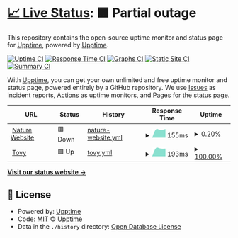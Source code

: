 # [📈 Live Status](https://status.naturehotels.tk): <!--live status--> **🟧 Partial outage**

This repository contains the open-source uptime monitor and status page for [Upptime](https://upptime.js.org), powered by [Upptime](https://github.com/upptime/upptime).

[![Uptime CI](https://github.com/Thisisnotharry/statuspage/workflows/Uptime%20CI/badge.svg)](https://github.com/Thisisnotharry/statuspage/actions?query=workflow%3A%22Uptime+CI%22)
[![Response Time CI](https://github.com/Thisisnotharry/statuspage/workflows/Response%20Time%20CI/badge.svg)](https://github.com/Thisisnotharry/statuspage/actions?query=workflow%3A%22Response+Time+CI%22)
[![Graphs CI](https://github.com/Thisisnotharry/statuspage/workflows/Graphs%20CI/badge.svg)](https://github.com/Thisisnotharry/statuspage/actions?query=workflow%3A%22Graphs+CI%22)
[![Static Site CI](https://github.com/Thisisnotharry/statuspage/workflows/Static%20Site%20CI/badge.svg)](https://github.com/Thisisnotharry/statuspage/actions?query=workflow%3A%22Static+Site+CI%22)
[![Summary CI](https://github.com/Thisisnotharry/statuspage/workflows/Summary%20CI/badge.svg)](https://github.com/Thisisnotharry/statuspage/actions?query=workflow%3A%22Summary+CI%22)

With [Upptime](https://upptime.js.org), you can get your own unlimited and free uptime monitor and status page, powered entirely by a GitHub repository. We use [Issues](https://github.com/upptime/upptime/issues) as incident reports, [Actions](https://github.com/Thisisnotharry/statuspage/actions) as uptime monitors, and [Pages](https://status.naturehotels.tk) for the status page.

<!--start: status pages-->
<!-- This summary is generated by Upptime (https://github.com/upptime/upptime) -->
<!-- Do not edit this manually, your changes will be overwritten -->
<!-- prettier-ignore -->
| URL | Status | History | Response Time | Uptime |
| --- | ------ | ------- | ------------- | ------ |
| <img alt="" src="https://favicons.githubusercontent.com/naturehotels.site" height="13"> [Nature Website](https://naturehotels.site) | 🟥 Down | [nature-website.yml](https://github.com/Thisisnotharry/statuspage/commits/HEAD/history/nature-website.yml) | <details><summary><img alt="Response time graph" src="./graphs/nature-website/response-time-week.png" height="20"> 155ms</summary><br><a href="https://status.naturehotels.tk/history/nature-website"><img alt="Response time 155" src="https://img.shields.io/endpoint?url=https%3A%2F%2Fraw.githubusercontent.com%2FThisisnotharry%2Fstatuspage%2FHEAD%2Fapi%2Fnature-website%2Fresponse-time.json"></a><br><a href="https://status.naturehotels.tk/history/nature-website"><img alt="24-hour response time 155" src="https://img.shields.io/endpoint?url=https%3A%2F%2Fraw.githubusercontent.com%2FThisisnotharry%2Fstatuspage%2FHEAD%2Fapi%2Fnature-website%2Fresponse-time-day.json"></a><br><a href="https://status.naturehotels.tk/history/nature-website"><img alt="7-day response time 155" src="https://img.shields.io/endpoint?url=https%3A%2F%2Fraw.githubusercontent.com%2FThisisnotharry%2Fstatuspage%2FHEAD%2Fapi%2Fnature-website%2Fresponse-time-week.json"></a><br><a href="https://status.naturehotels.tk/history/nature-website"><img alt="30-day response time 155" src="https://img.shields.io/endpoint?url=https%3A%2F%2Fraw.githubusercontent.com%2FThisisnotharry%2Fstatuspage%2FHEAD%2Fapi%2Fnature-website%2Fresponse-time-month.json"></a><br><a href="https://status.naturehotels.tk/history/nature-website"><img alt="1-year response time 155" src="https://img.shields.io/endpoint?url=https%3A%2F%2Fraw.githubusercontent.com%2FThisisnotharry%2Fstatuspage%2FHEAD%2Fapi%2Fnature-website%2Fresponse-time-year.json"></a></details> | <details><summary><a href="https://status.naturehotels.tk/history/nature-website">0.20%</a></summary><a href="https://status.naturehotels.tk/history/nature-website"><img alt="All-time uptime 0.20%" src="https://img.shields.io/endpoint?url=https%3A%2F%2Fraw.githubusercontent.com%2FThisisnotharry%2Fstatuspage%2FHEAD%2Fapi%2Fnature-website%2Fuptime.json"></a><br><a href="https://status.naturehotels.tk/history/nature-website"><img alt="24-hour uptime 0.20%" src="https://img.shields.io/endpoint?url=https%3A%2F%2Fraw.githubusercontent.com%2FThisisnotharry%2Fstatuspage%2FHEAD%2Fapi%2Fnature-website%2Fuptime-day.json"></a><br><a href="https://status.naturehotels.tk/history/nature-website"><img alt="7-day uptime 0.20%" src="https://img.shields.io/endpoint?url=https%3A%2F%2Fraw.githubusercontent.com%2FThisisnotharry%2Fstatuspage%2FHEAD%2Fapi%2Fnature-website%2Fuptime-week.json"></a><br><a href="https://status.naturehotels.tk/history/nature-website"><img alt="30-day uptime 0.20%" src="https://img.shields.io/endpoint?url=https%3A%2F%2Fraw.githubusercontent.com%2FThisisnotharry%2Fstatuspage%2FHEAD%2Fapi%2Fnature-website%2Fuptime-month.json"></a><br><a href="https://status.naturehotels.tk/history/nature-website"><img alt="1-year uptime 0.20%" src="https://img.shields.io/endpoint?url=https%3A%2F%2Fraw.githubusercontent.com%2FThisisnotharry%2Fstatuspage%2FHEAD%2Fapi%2Fnature-website%2Fuptime-year.json"></a></details>
| <img alt="" src="https://favicons.githubusercontent.com/tovy.naturehotels.site" height="13"> [Tovy](https://tovy.naturehotels.site) | 🟩 Up | [tovy.yml](https://github.com/Thisisnotharry/statuspage/commits/HEAD/history/tovy.yml) | <details><summary><img alt="Response time graph" src="./graphs/tovy/response-time-week.png" height="20"> 193ms</summary><br><a href="https://status.naturehotels.tk/history/tovy"><img alt="Response time 193" src="https://img.shields.io/endpoint?url=https%3A%2F%2Fraw.githubusercontent.com%2FThisisnotharry%2Fstatuspage%2FHEAD%2Fapi%2Ftovy%2Fresponse-time.json"></a><br><a href="https://status.naturehotels.tk/history/tovy"><img alt="24-hour response time 193" src="https://img.shields.io/endpoint?url=https%3A%2F%2Fraw.githubusercontent.com%2FThisisnotharry%2Fstatuspage%2FHEAD%2Fapi%2Ftovy%2Fresponse-time-day.json"></a><br><a href="https://status.naturehotels.tk/history/tovy"><img alt="7-day response time 193" src="https://img.shields.io/endpoint?url=https%3A%2F%2Fraw.githubusercontent.com%2FThisisnotharry%2Fstatuspage%2FHEAD%2Fapi%2Ftovy%2Fresponse-time-week.json"></a><br><a href="https://status.naturehotels.tk/history/tovy"><img alt="30-day response time 193" src="https://img.shields.io/endpoint?url=https%3A%2F%2Fraw.githubusercontent.com%2FThisisnotharry%2Fstatuspage%2FHEAD%2Fapi%2Ftovy%2Fresponse-time-month.json"></a><br><a href="https://status.naturehotels.tk/history/tovy"><img alt="1-year response time 193" src="https://img.shields.io/endpoint?url=https%3A%2F%2Fraw.githubusercontent.com%2FThisisnotharry%2Fstatuspage%2FHEAD%2Fapi%2Ftovy%2Fresponse-time-year.json"></a></details> | <details><summary><a href="https://status.naturehotels.tk/history/tovy">100.00%</a></summary><a href="https://status.naturehotels.tk/history/tovy"><img alt="All-time uptime 100.00%" src="https://img.shields.io/endpoint?url=https%3A%2F%2Fraw.githubusercontent.com%2FThisisnotharry%2Fstatuspage%2FHEAD%2Fapi%2Ftovy%2Fuptime.json"></a><br><a href="https://status.naturehotels.tk/history/tovy"><img alt="24-hour uptime 100.00%" src="https://img.shields.io/endpoint?url=https%3A%2F%2Fraw.githubusercontent.com%2FThisisnotharry%2Fstatuspage%2FHEAD%2Fapi%2Ftovy%2Fuptime-day.json"></a><br><a href="https://status.naturehotels.tk/history/tovy"><img alt="7-day uptime 100.00%" src="https://img.shields.io/endpoint?url=https%3A%2F%2Fraw.githubusercontent.com%2FThisisnotharry%2Fstatuspage%2FHEAD%2Fapi%2Ftovy%2Fuptime-week.json"></a><br><a href="https://status.naturehotels.tk/history/tovy"><img alt="30-day uptime 100.00%" src="https://img.shields.io/endpoint?url=https%3A%2F%2Fraw.githubusercontent.com%2FThisisnotharry%2Fstatuspage%2FHEAD%2Fapi%2Ftovy%2Fuptime-month.json"></a><br><a href="https://status.naturehotels.tk/history/tovy"><img alt="1-year uptime 100.00%" src="https://img.shields.io/endpoint?url=https%3A%2F%2Fraw.githubusercontent.com%2FThisisnotharry%2Fstatuspage%2FHEAD%2Fapi%2Ftovy%2Fuptime-year.json"></a></details>

<!--end: status pages-->

[**Visit our status website →**](https://status.naturehotels.tk)

## 📄 License

- Powered by: [Upptime](https://github.com/upptime/upptime)
- Code: [MIT](./LICENSE) © [Upptime](https://upptime.js.org)
- Data in the `./history` directory: [Open Database License](https://opendatacommons.org/licenses/odbl/1-0/)
